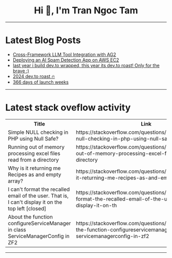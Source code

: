<h1 align="center">Hi 👋, I'm Tran Ngoc Tam</h1>

---

# Latest Blog Posts 
<!-- BLOG-POST-LIST:START -->
- [Cross-Framework LLM Tool Integration with AG2](https://dev.to/ag2ai/cross-framework-llm-tool-integration-with-ag2-jlp)
- [Deploying an AI Spam Detection App on AWS EC2](https://dev.to/cloudwithanne/deploying-an-ai-spam-detection-app-on-aws-ec2-1dg7)
- [last year i build dev.to wrapped, this year its dev.to roast! Only for the brave :&rpar;](https://dev.to/code42cate/last-year-i-build-devto-wrapped-this-year-its-devto-roast-only-for-the-brave--3e80)
- [2024 dev.to roast 🔥](https://dev.to/code42cate/2024-devto-roast-474)
- [366 days of launch weeks](https://dev.to/launchweekdev/2024-wrapped-1432)
<!-- BLOG-POST-LIST:END -->

---

# Latest stack oveflow activity
<table>
  <tr><th>Title</th><th>Link</th></tr>
  <!-- STACKOVERFLOW:START --><tr><td>Simple NULL checking in PHP using Null Safe?</td><td>https://stackoverflow.com/questions/79318013/simple-null-checking-in-php-using-null-safe</td></tr><tr><td>Running out of memory processing excel files read from a directory</td><td>https://stackoverflow.com/questions/79317935/running-out-of-memory-processing-excel-files-read-from-a-directory</td></tr><tr><td>Why is it returning me Recipes as and empty array?</td><td>https://stackoverflow.com/questions/79317623/why-is-it-returning-me-recipes-as-and-empty-array</td></tr><tr><td>I can&#39;t format the recalled email of the user. That is, I can&#39;t display it on the top left [closed]</td><td>https://stackoverflow.com/questions/79317591/i-cant-format-the-recalled-email-of-the-user-that-is-i-cant-display-it-on-th</td></tr><tr><td>About the function configureServiceManager in class ServiceManagerConfig in ZF2</td><td>https://stackoverflow.com/questions/79317368/about-the-function-configureservicemanager-in-class-servicemanagerconfig-in-zf2</td></tr><!-- STACKOVERFLOW:END -->
</table>

---


